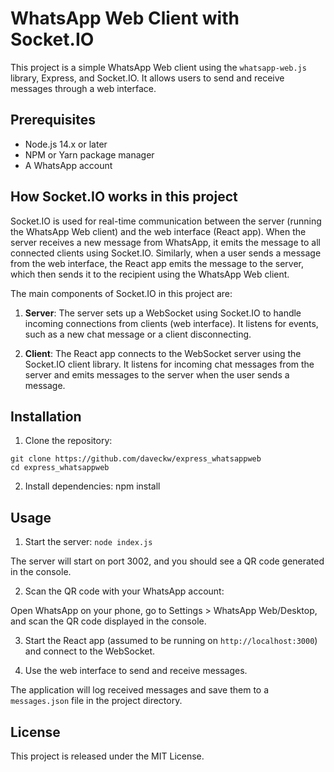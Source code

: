 # WhatsApp Web Client with Socket.IO

This project is a simple WhatsApp Web client using the `whatsapp-web.js` library, Express, and Socket.IO. It allows users to send and receive messages through a web interface.

## Prerequisites

-   Node.js 14.x or later
-   NPM or Yarn package manager
-   A WhatsApp account

## How Socket.IO works in this project

Socket.IO is used for real-time communication between the server (running the WhatsApp Web client) and the web interface (React app). When the server receives a new message from WhatsApp, it emits the message to all connected clients using Socket.IO. Similarly, when a user sends a message from the web interface, the React app emits the message to the server, which then sends it to the recipient using the WhatsApp Web client.

The main components of Socket.IO in this project are:

1. **Server**: The server sets up a WebSocket using Socket.IO to handle incoming connections from clients (web interface). It listens for events, such as a new chat message or a client disconnecting.

2. **Client**: The React app connects to the WebSocket server using the Socket.IO client library. It listens for incoming chat messages from the server and emits messages to the server when the user sends a message.

## Installation

1. Clone the repository:

```
git clone https://github.com/daveckw/express_whatsappweb
cd express_whatsappweb
```

2. Install dependencies:
   npm install

## Usage

1. Start the server:
   `node index.js`

The server will start on port 3002, and you should see a QR code generated in the console.

2. Scan the QR code with your WhatsApp account:

Open WhatsApp on your phone, go to Settings > WhatsApp Web/Desktop, and scan the QR code displayed in the console.

3. Start the React app (assumed to be running on `http://localhost:3000`) and connect to the WebSocket.

4. Use the web interface to send and receive messages.

The application will log received messages and save them to a `messages.json` file in the project directory.

## License

This project is released under the MIT License.
